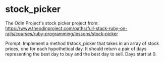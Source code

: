 # stock_picker
The Odin Project's stock picker project from: https://www.theodinproject.com/paths/full-stack-ruby-on-rails/courses/ruby-programming/lessons/stock-picker

Prompt: Implement a method #stock_picker that takes in an array of stock prices, one for each hypothetical day. It should return a pair of days representing the best day to buy and the best day to sell. Days start at 0.
